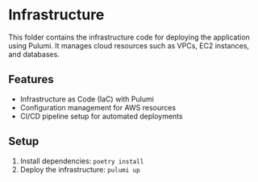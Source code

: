 # Infrastructure

This folder contains the infrastructure code for deploying the application using Pulumi. It manages cloud resources such as VPCs, EC2 instances, and databases.

## Features
- Infrastructure as Code (IaC) with Pulumi
- Configuration management for AWS resources
- CI/CD pipeline setup for automated deployments

## Setup
1. Install dependencies: `poetry install`
2. Deploy the infrastructure: `pulumi up`

